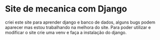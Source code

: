 # Site de mecanica com Django
criei este site para aprender django e banco de dados, alguns bugs podem aparecer mas estou trabalhando na melhora do site.
Para poder utilizar e modificar o site crie uma venv e faça a instalação do django.
